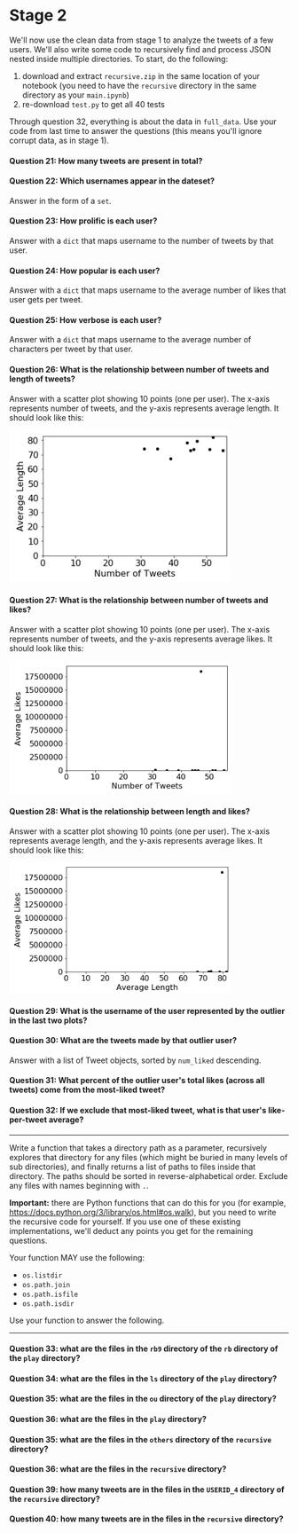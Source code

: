 # Stage 2

We'll now use the clean data from stage 1 to analyze the tweets of a
few users.  We'll also write some code to recursively find and process
JSON nested inside multiple directories.  To start, do the following:

1. download and extract `recursive.zip` in the same location of your notebook (you need to have the `recursive` directory in the same directory as your `main.ipynb`)
2. re-download `test.py` to get all 40 tests

Through question 32, everything is about the data in `full_data`.  Use
your code from last time to answer the questions (this means you'll
ignore corrupt data, as in stage 1).

#### Question 21: How many tweets are present in total?

#### Question 22: Which usernames appear in the dateset?

Answer in the form of a `set`.

#### Question 23: How **prolific** is each user?

Answer with a `dict` that maps username to the number of tweets by that user.

#### Question 24: How **popular** is each user?

Answer with a `dict` that maps username to the average number of likes that user gets per tweet.

#### Question 25: How **verbose** is each user?

Answer with a `dict` that maps username to the average number of characters per tweet by that user.

#### Question 26: What is the relationship between number of tweets and length of tweets?

Answer with a scatter plot showing 10 points (one per user).  The
x-axis represents number of tweets, and the y-axis represents average
length.  It should look like this:

<img src="q26.png" width="400">

#### Question 27: What is the relationship between number of tweets and likes?

Answer with a scatter plot showing 10 points (one per user).  The
x-axis represents number of tweets, and the y-axis represents average
likes.  It should look like this:

<img src="q27.png" width="400">

#### Question 28: What is the relationship between length and likes?

Answer with a scatter plot showing 10 points (one per user).  The
x-axis represents average length, and the y-axis represents average
likes.  It should look like this:

<img src="q28.png" width="400">

#### Question 29: What is the username of the user represented by the outlier in the last two plots?

#### Question 30: What are the tweets made by that outlier user?

Answer with a list of Tweet objects, sorted by `num_liked` descending.

#### Question 31: What percent of the outlier user's total likes (across all tweets) come from the most-liked tweet?

#### Question 32: If we exclude that most-liked tweet, what is that user's like-per-tweet average?

----

Write a function that takes a directory path as a parameter,
recursively explores that directory for any files (which might be
buried in many levels of sub directories), and finally returns a list
of paths to files inside that directory.  The paths should be sorted
in reverse-alphabetical order.  Exclude any files with names beginning
with `.`.

**Important:** there are Python functions that can do this for you
  (for example, https://docs.python.org/3/library/os.html#os.walk),
  but you need to write the recursive code for yourself.  If you use
  one of these existing implementations, we'll deduct any points you
  get for the remaining questions.

Your function MAY use the following:
* `os.listdir`
* `os.path.join`
* `os.path.isfile`
* `os.path.isdir`

Use your function to answer the following.

----

#### Question 33: what are the files in the `rb9` directory of the `rb` directory of the `play` directory?

#### Question 34: what are the files in the `ls` directory of the `play` directory?

#### Question 35: what are the files in the `ou` directory of the `play` directory?

#### Question 36: what are the files in the `play` directory?

#### Question 35: what are the files in the `others` directory of the `recursive` directory?

#### Question 36: what are the files in the `recursive` directory?

#### Question 39: how many tweets are in the files in the `USERID_4` directory of the `recursive` directory?

#### Question 40: how many tweets are in the files in the `recursive` directory?

